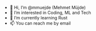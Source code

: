 - 👋 Hi, I’m @mmuejde (Mehmet Müjde)
- 👀 I’m interested in Coding, ML and Tech
- 🌱 I’m currently learning Rust
- 📫 You can reach me by email
